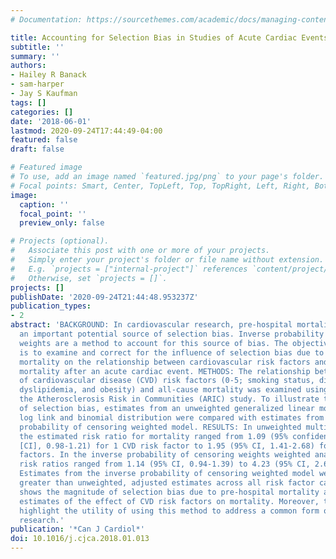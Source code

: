 ```yaml
---
# Documentation: https://sourcethemes.com/academic/docs/managing-content/

title: Accounting for Selection Bias in Studies of Acute Cardiac Events
subtitle: ''
summary: ''
authors:
- Hailey R Banack
- sam-harper
- Jay S Kaufman
tags: []
categories: []
date: '2018-06-01'
lastmod: 2020-09-24T17:44:49-04:00
featured: false
draft: false

# Featured image
# To use, add an image named `featured.jpg/png` to your page's folder.
# Focal points: Smart, Center, TopLeft, Top, TopRight, Left, Right, BottomLeft, Bottom, BottomRight.
image:
  caption: ''
  focal_point: ''
  preview_only: false

# Projects (optional).
#   Associate this post with one or more of your projects.
#   Simply enter your project's folder or file name without extension.
#   E.g. `projects = ["internal-project"]` references `content/project/deep-learning/index.md`.
#   Otherwise, set `projects = []`.
projects: []
publishDate: '2020-09-24T21:44:48.953237Z'
publication_types:
- 2
abstract: 'BACKGROUND: In cardiovascular research, pre-hospital mortality represents
  an important potential source of selection bias. Inverse probability of censoring
  weights are a method to account for this source of bias. The objective of this article
  is to examine and correct for the influence of selection bias due to pre-hospital
  mortality on the relationship between cardiovascular risk factors and all-cause
  mortality after an acute cardiac event. METHODS: The relationship between the number
  of cardiovascular disease (CVD) risk factors (0-5; smoking status, diabetes, hypertension,
  dyslipidemia, and obesity) and all-cause mortality was examined using data from
  the Atherosclerosis Risk in Communities (ARIC) study. To illustrate the magnitude
  of selection bias, estimates from an unweighted generalized linear model with a
  log link and binomial distribution were compared with estimates from an inverse
  probability of censoring weighted model. RESULTS: In unweighted multivariable analyses
  the estimated risk ratio for mortality ranged from 1.09 (95% confidence interval
  [CI], 0.98-1.21) for 1 CVD risk factor to 1.95 (95% CI, 1.41-2.68) for 5 CVD risk
  factors. In the inverse probability of censoring weights weighted analyses, the
  risk ratios ranged from 1.14 (95% CI, 0.94-1.39) to 4.23 (95% CI, 2.69-6.66). CONCLUSION:
  Estimates from the inverse probability of censoring weighted model were substantially
  greater than unweighted, adjusted estimates across all risk factor categories. This
  shows the magnitude of selection bias due to pre-hospital mortality and effect on
  estimates of the effect of CVD risk factors on mortality. Moreover, the results
  highlight the utility of using this method to address a common form of bias in cardiovascular
  research.'
publication: '*Can J Cardiol*'
doi: 10.1016/j.cjca.2018.01.013
---
```

